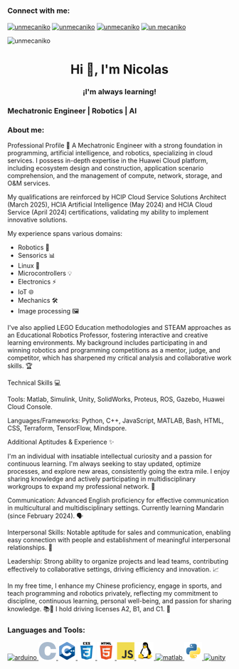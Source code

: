 
<h3 align="left">Connect with me:</h3>
<p align="left">
<a href="https://linkedin.com/in/unmecaniko" target="blank"><img align="center" src="https://raw.githubusercontent.com/rahuldkjain/github-profile-readme-generator/master/src/images/icons/Social/linked-in-alt.svg" alt="unmecaniko" height="30" width="40" /></a>
<a href="https://instagram.com/unmecaniko" target="blank"><img align="center" src="https://raw.githubusercontent.com/rahuldkjain/github-profile-readme-generator/master/src/images/icons/Social/instagram.svg" alt="unmecaniko" height="30" width="40" /></a>
<a href="https://twitter.com/unmecaniko" target="blank"><img align="center" src="https://raw.githubusercontent.com/rahuldkjain/github-profile-readme-generator/master/src/images/icons/Social/twitter.svg" alt="unmecaniko" height="30" width="40" /></a>
<a href="https://www.youtube.com/channel/UCozIelgoLNNb19ar3XMR-1w" target="blank"><img align="center" src="https://raw.githubusercontent.com/rahuldkjain/github-profile-readme-generator/master/src/images/icons/Social/youtube.svg" alt="un mecaniko" height="30" width="40" /></a>
</p>
<p align="left"> <img src="https://komarev.com/ghpvc/?username=unmecaniko&label=Profile%20views&color=0e75b6&style=flat" alt="unmecaniko" /> </p>


<h1 align="center">Hi 👋, I'm Nicolas</h1>
<h3 align="center">¡I'm always learning!</h3>

<h3>Mechatronic Engineer | Robotics | AI </h3>

<h3 align="left">About me:</h3>

Professional Profile 🚀
A Mechatronic Engineer with a strong foundation in programming, artificial intelligence, and robotics, specializing in cloud services. I possess in-depth expertise in the Huawei Cloud platform, including ecosystem design and construction, application scenario comprehension, and the management of compute, network, storage, and O&M services.

My qualifications are reinforced by HCIP Cloud Service Solutions Architect (March 2025), HCIA Artificial Intelligence (May 2024) and HCIA Cloud Service (April 2024) certifications, validating my ability to implement innovative solutions.

My experience spans various domains:

- Robotics 🤖
- Sensorics 📊
- Linux 🐧
- Microcontrollers 💡
- Electronics ⚡
- IoT 🌐
- Mechanics 🛠️
- Image processing 🖼️
  
I've also applied LEGO Education methodologies and STEAM approaches as an Educational Robotics Professor, fostering interactive and creative learning environments. My background includes participating in and winning robotics and programming competitions as a mentor, judge, and competitor, which has sharpened my critical analysis and collaborative work skills. 🏆

Technical Skills 💻

Tools: Matlab, Simulink, Unity, SolidWorks, Proteus, ROS, Gazebo, Huawei Cloud Console.

Languages/Frameworks: Python, C++, JavaScript, MATLAB, Bash, HTML, CSS, Terraform, TensorFlow, Mindspore.

Additional Aptitudes & Experience ✨

I'm an individual with insatiable intellectual curiosity and a passion for continuous learning. I'm always seeking to stay updated, optimize processes, and explore new areas, consistently going the extra mile. I enjoy sharing knowledge and actively participating in multidisciplinary workgroups to expand my professional network. 🤝

Communication: Advanced English proficiency for effective communication in multicultural and multidisciplinary settings. Currently learning Mandarin (since February 2024). 🗣️

Interpersonal Skills: Notable aptitude for sales and communication, enabling easy connection with people and establishment of meaningful interpersonal relationships. 👋

Leadership: Strong ability to organize projects and lead teams, contributing effectively to collaborative settings, driving efficiency and innovation. 📈

In my free time, I enhance my Chinese proficiency, engage in sports, and teach programming and robotics privately, reflecting my commitment to discipline, continuous learning, personal well-being, and passion for sharing knowledge. 📚🏀 I hold driving licenses A2, B1, and C1. 🚗

<h3 align="left">Languages and Tools:</h3>
<p align="left"> <a href="https://www.arduino.cc/" target="_blank" rel="noreferrer"> <img src="https://cdn.worldvectorlogo.com/logos/arduino-1.svg" alt="arduino" width="40" height="40"/> </a> <a href="https://www.cprogramming.com/" target="_blank" rel="noreferrer"> <img src="https://raw.githubusercontent.com/devicons/devicon/master/icons/c/c-original.svg" alt="c" width="40" height="40"/> </a> <a href="https://www.w3schools.com/cpp/" target="_blank" rel="noreferrer"> <img src="https://raw.githubusercontent.com/devicons/devicon/master/icons/cplusplus/cplusplus-original.svg" alt="cplusplus" width="40" height="40"/> </a> <a href="https://www.w3schools.com/css/" target="_blank" rel="noreferrer"> <img src="https://raw.githubusercontent.com/devicons/devicon/master/icons/css3/css3-original-wordmark.svg" alt="css3" width="40" height="40"/> </a> <a href="https://www.w3.org/html/" target="_blank" rel="noreferrer"> <img src="https://raw.githubusercontent.com/devicons/devicon/master/icons/html5/html5-original-wordmark.svg" alt="html5" width="40" height="40"/> </a> <a href="https://developer.mozilla.org/en-US/docs/Web/JavaScript" target="_blank" rel="noreferrer"> <img src="https://raw.githubusercontent.com/devicons/devicon/master/icons/javascript/javascript-original.svg" alt="javascript" width="40" height="40"/> </a> <a href="https://www.linux.org/" target="_blank" rel="noreferrer"> <img src="https://raw.githubusercontent.com/devicons/devicon/master/icons/linux/linux-original.svg" alt="linux" width="40" height="40"/> </a> <a href="https://www.mathworks.com/" target="_blank" rel="noreferrer"> <img src="https://upload.wikimedia.org/wikipedia/commons/2/21/Matlab_Logo.png" alt="matlab" width="40" height="40"/> </a> <a href="https://www.python.org" target="_blank" rel="noreferrer"> <img src="https://raw.githubusercontent.com/devicons/devicon/master/icons/python/python-original.svg" alt="python" width="40" height="40"/> </a> <a href="https://unity.com/" target="_blank" rel="noreferrer"> <img src="https://www.vectorlogo.zone/logos/unity3d/unity3d-icon.svg" alt="unity" width="40" height="40"/> </a> </p>
<br>
